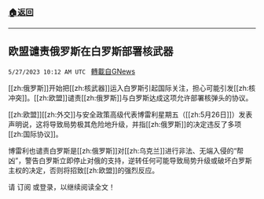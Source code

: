 ###  [:house:返回](README.md)
---


## 欧盟谴责俄罗斯在白罗斯部署核武器
`5/27/2023 10:12 AM UTC ` [轉載自GNews](https://gnews.org/articles/1335506)


[[zh:俄罗斯]]开始把[[zh:核武器]]运入白罗斯引起国际关注，担心可能引发[[zh:核冲突]]。[[zh:欧盟]]谴责[[zh:俄罗斯]]与白罗斯达成这项允许部署核弹头的协议。

[[zh:欧盟]][[zh:外交]]与安全政策高级代表博雷利星期五（[[zh:5月26日]]）发表声明说，这将导致局势极其危险地升级，并指[[zh:俄罗斯]]的决定违反了多项[[zh:国际协议]]。

博雷利也谴责白罗斯是[[zh:俄罗斯]]对[[zh:乌克兰]]进行非法、无端入侵的“帮凶”，警告白罗斯立即停止对俄的支持，逆转任何可能导致局势升级或破坏白罗斯主权的决定，否则将招致[[zh:欧盟]]的强烈反应。

请 订阅 或登录，以继续阅读全文！

